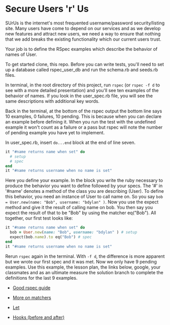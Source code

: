 # Secure Users 'r' Us

SUrUs is the internet's most frequented username/password security/listing site. Many users have come to depend on our services and as we develop new features and attract new users, we need a way to ensure that nothing that we add breaks the existing functionality which our current users trust.

Your job is to define the RSpec examples which describe the behavior of names of User.

To get started clone, this repo. Before you can write tests, you'll need to set up a database called rspec_user_db and run the schema.rb and seeds.rb files.

In terminal, in the root directory of this project, run `rspec` (or `rspec -f d` to see with a more detailed presentation) and you'll see ten examples of the behavior of names. If you look in the user_spec.rb file, you will see the same descriptions with additional key words.

Back in the terminal, at the bottom of the rspec output the bottom line says 10 examples, 0 failures, 10 pending. This is because when you can declare an example before defining it. When you run the test with the undefined example it won't count as a failure or a pass but rspec will note the number of pending example you have yet to implement.

In user_spec.rb, insert `do...end` block at the end of line seven.
```ruby
it "#name returns name when set" do
  # setup
  # spec
end
it "#name returns username when no name is set"
```
Here you define your example. In the block you write the ruby necessary to produce the behavior you want to define followed by your specs. The '#' in '#name' denotes a method of the class you are describing (User). To define this behavior, you need an instance of User to call name on. So you say `bob = User.new(name: "Bob", username: "bdylan" )`. Now you use the expect method and give it the result of calling name on bob. You then say you expect the result of that to be "Bob" by using the matcher eq("Bob"). All together, our first test looks like:
```ruby
it "#name returns name when set" do
  bob = User.new(name: "Bob", username: "bdylan" ) # setup
  expect(bob.name).to eq("Bob") # spec
end
it "#name returns username when no name is set"
```
Rerun `rspec` again in the terminal. With `-f d`, the difference is more apparent but we wrote our first spec and it was met. Now we only have 9 pending examples. Use this example, the lesson plan, the links below, google, your classmates and as an ultimate measure the solution branch to complete the definitions for the last 9 examples.

- [Good rspec guide](http://betterspecs.org/)

- [More on matchers](https://www.relishapp.com/rspec/rspec-expectations/docs/built-in-matchers)

- [Let](https://www.relishapp.com/rspec/rspec-core/v/2-5/docs/helper-methods/let-and-let)

- [Hooks (before and after)](https://www.relishapp.com/rspec/rspec-core/v/2-2/docs/hooks/before-and-after-hooks)
